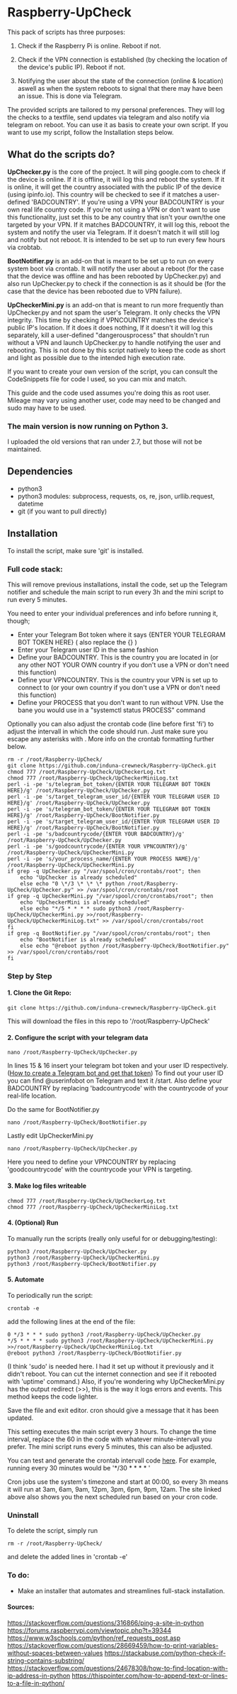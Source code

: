 # Raspberry-UpCheck

This pack of scripts has three purposes:

1) Check if the Raspberry Pi is online. Reboot if not.

2) Check if the VPN connection is established (by checking the location of the device's public IP). Reboot if not.

3) Notifying the user about the state of the connection (online & location) aswell as when the system reboots to signal that there may have been an issue. This is done via Telegram.

The provided scripts are tailored to my personal preferences. They will log the checks to a textfile, send updates via telegram and also notify via telegram on reboot. You can use it as basis to create your own script. If you want to use my script, follow the Installation steps below.

## What do the scripts do?

**UpChecker.py** is the core of the project. It will ping google.com to check if the device is online. If it is offline, it will log this and reboot the system. If it is online, it will get the country associated with the public IP of the device (using ipinfo.io). This country will be checked to see if it matches a user-defined 'BADCOUNTRY'. If you're using a VPN your BADCOUNTRY is your own real life country code. If you're not using a VPN or don't want to use this functionality, just set this to be any country that isn't your own/the one targeted by your VPN.
If it matches BADCOUNTRY, it will log this, reboot the system and notify the user via Telegram. If it doesn't match it will still log and notify but not reboot. It is intended to be set up to run every few hours via crobtab.

**BootNotifier.py** is an add-on that is meant to be set up to run on every system boot via crontab. It will notify the user about a reboot (for the case that the device was offline and has been rebooted by UpChecker.py) and also run UpChecker.py to check if the connection is as it should be (for the case that the device has been rebooted due to VPN failure).

**UpCheckerMini.py** is an add-on that is meant to run more frequently than UpChecker.py and not spam the user's Telegram. It only checks the VPN integrity. This time by checking if VPNCOUNTRY matches the device's public IP's location. If it does it does nothing, If it doesn't it will log this separately, kill a user-defined "dangerousprocess" that shouldn't run without a VPN and launch UpChecker.py to handle notifying the user and rebooting. This is not done by this script natively to keep the code as short and light as possible due to the intended high execution rate.

If you want to create your own version of the script, you can consult the CodeSnippets file for code I used, so you can mix and match.

This guide and the code used assumes you're doing this as root user. Mileage may vary using another user, code may need to be changed and sudo may have to be used.

### The main version is now running on Python 3.

I uploaded the old versions that ran under 2.7, but those will not be maintained.

## Dependencies
* python3
* python3 modules: subprocess, requests, os, re, json, urllib.request, datetime
* git (if you want to pull directly)

## Installation
To install the script, make sure 'git' is installed.

### Full code stack:
This will remove previous installations, install the code, set up the Telegram notifier and schedule the main script to run every 3h and the mini script to run every 5 minutes.

You need to enter your individual preferences and info before running it, though;
* Enter your Telegram Bot token where it says {ENTER YOUR TELEGRAM BOT TOKEN HERE} ( also replace the {} )
* Enter your Telegram user ID in the same fashion
* Define your BADCOUNTRY. This is the country you are located in (or any other NOT YOUR OWN country if you don't use a VPN or don't need this function)
* Define your VPNCOUNTRY. This is the country your VPN is set up to connect to (or your own country if you don't use a VPN or don't need this function)
* Define your PROCESS that you don't want to run without VPN. Use the bane you would use in a "systemctl status PROCESS" command

Optionally you can also adjust the crontab code (line before first 'fi') to adjust the intervall in which the code should run. Just make sure you escape any asterisks with \. More info on the crontab formatting further below.

```
rm -r /root/Raspberry-UpCheck/
git clone https://github.com/induna-crewneck/Raspberry-UpCheck.git
chmod 777 /root/Raspberry-UpCheck/UpCheckerLog.txt
chmod 777 /root/Raspberry-UpCheck/UpCheckerMiniLog.txt
perl -i -pe 's/telegram_bot_token/{ENTER YOUR TELEGRAM BOT TOKEN HERE}/g' /root/Raspberry-UpCheck/UpChecker.py
perl -i -pe 's/target_telegram_user_id/{ENTER YOUR TELEGRAM USER ID HERE}/g' /root/Raspberry-UpCheck/UpChecker.py
perl -i -pe 's/telegram_bot_token/{ENTER YOUR TELEGRAM BOT TOKEN HERE}/g' /root/Raspberry-UpCheck/BootNotifier.py
perl -i -pe 's/target_telegram_user_id/{ENTER YOUR TELEGRAM USER ID HERE}/g' /root/Raspberry-UpCheck/BootNotifier.py
perl -i -pe 's/badcountrycode/{ENTER YOUR BADCOUNTRY}/g' /root/Raspberry-UpCheck/UpChecker.py
perl -i -pe 's/goodcountrycode/{ENTER YOUR VPNCOUNTRY}/g' /root/Raspberry-UpCheck/UpCheckerMini.py
perl -i -pe 's/your_process_name/{ENTER YOUR PROCESS NAME}/g' /root/Raspberry-UpCheck/UpCheckerMini.py
if grep -q UpChecker.py "/var/spool/cron/crontabs/root"; then
	echo "UpChecker is already scheduled"
	else echo "0 \*/3 \* \* \* python /root/Raspberry-UpCheck/UpChecker.py" >> /var/spool/cron/crontabs/root
if grep -q UpCheckerMini.py "/var/spool/cron/crontabs/root"; then
	echo "UpCheckerMini is already scheduled"
	else echo "*/5 * * * * sudo python3 /root/Raspberry-UpCheck/UpCheckerMini.py >>/root/Raspberry-UpCheck/UpCheckerMiniLog.txt" >> /var/spool/cron/crontabs/root
fi
if grep -q BootNotifier.py "/var/spool/cron/crontabs/root"; then
	echo "BootNotifier is already scheduled"
	else echo "@reboot python /root/Raspberry-UpCheck/BootNotifier.py" >> /var/spool/cron/crontabs/root
fi

```

### Step by Step

#### 1. Clone the Git Repo:
```
git clone https://github.com/induna-crewneck/Raspberry-UpCheck.git
```
This will download the files in this repo to '/root/Raspberry-UpCheck'

#### 2. Configure the script with your telegram data
```
nano /root/Raspberry-UpCheck/UpChecker.py
```
In lines 15 & 16 insert your telegram bot token and your user ID respectively.
([How to create a Telegram bot and get that token](https://core.telegram.org/bots))
To find out your user ID you can find @userinfobot on Telegram and text it /start.
Also define your BADCOUNTRY by replacing 'badcountrycode' with the countrycode of your real-life location.

Do the same for BootNotifier.py
```
nano /root/Raspberry-UpCheck/BootNotifier.py
```
Lastly edit UpCheckerMini.py
```
nano /root/Raspberry-UpCheck/UpChecker.py
```
Here you need to define your VPNCOUNTRY by replacing 'goodcountrycode' with the countrycode your VPN is targeting.

#### 3. Make log files writeable
```
chmod 777 /root/Raspberry-UpCheck/UpCheckerLog.txt
chmod 777 /root/Raspberry-UpCheck/UpCheckerMiniLog.txt
```

#### 4. (Optional) Run
To manually run the scripts (really only useful for or debugging/testing):
```
python3 /root/Raspberry-UpCheck/UpChecker.py
python3 /root/Raspberry-UpCheck/UpCheckerMini.py
python3 /root/Raspberry-UpCheck/BootNotifier.py
```

#### 5. Automate
To periodically run the script:
```
crontab -e
```
add the following lines at the end of the file:
```
0 */3 * * * sudo python3 /root/Raspberry-UpCheck/UpChecker.py
*/5 * * * * sudo python3 /root/Raspberry-UpCheck/UpCheckerMini.py >>/root/Raspberry-UpCheck/UpCheckerMiniLog.txt
@reboot python3 /root/Raspberry-UpCheck/BootNotifier.py
```
(I think 'sudo' is needed here. I had it set up without it previously and it didn't reboot. You can cut the internet connection and see if it rebooted with 'uptime' command.)
Also, if you're wondering why UpCheckerMini.py has the output redirect (>>), this is the way it logs errors and events. This method keeps the code lighter.

Save the file and exit editor. cron should give a message that it has been updated.

This setting executes the main script every 3 hours. To change the time interval, replace the 60 in the code with whatever minute-intervall you prefer. The mini script runs every 5 minutes, this can also be adjusted.

You can test and generate the crontab intervall code [here](https://crontab.guru/). For example, running every 30 minutes would be '*/30 * * * * '

Cron jobs use the system's timezone and start at 00:00, so every 3h means it will run at 3am, 6am, 9am, 12pm, 3pm, 6pm, 9pm, 12am. The site linked above also shows you the next scheduled run based on your cron code.

### Uninstall
To delete the script, simply run
```
rm -r /root/Raspberry-UpCheck/
```
and delete the added lines in 'crontab -e'

### To do:
* Make an installer that automates and streamlines full-stack installation.

#### Sources:
https://stackoverflow.com/questions/316866/ping-a-site-in-python
https://forums.raspberrypi.com/viewtopic.php?t=39344
https://www.w3schools.com/python/ref_requests_post.asp
https://stackoverflow.com/questions/28669459/how-to-print-variables-without-spaces-between-values
https://stackabuse.com/python-check-if-string-contains-substring/
https://stackoverflow.com/questions/24678308/how-to-find-location-with-ip-address-in-python
https://thispointer.com/how-to-append-text-or-lines-to-a-file-in-python/
